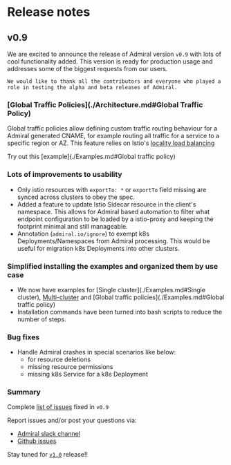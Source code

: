 # Release notes

## v0.9 
We are excited to announce the release of Admiral version `v0.9` with lots of cool functionality added. This version is ready for production usage and addresses some of the biggest requests from our users.

`We would like to thank all the contributors and everyone who played a role in testing the alpha and beta releases of Admiral.`


### [Global Traffic Policies](./Architecture.md#Global Traffic Policy)
Global traffic policies allow defining custom traffic routing behaviour for a Admiral generated CNAME, for example routing all traffic for a service to a specific region or AZ. This feature relies on Istio's [locality load balancing](https://istio.io/docs/ops/configuration/traffic-management/locality-load-balancing/)

Try out this [example](./Examples.md#Global traffic policy)
### Lots of improvements to usability 
* Only istio resources with `exportTo: *` or `exportTo` field missing are synced across clusters to obey the spec.
* Added a feature to update Istio Sidecar resource in the client's namespace. This allows for Admiral based automation to filter what endpoint configuration to be loaded by a istio-proxy and keeping the footprint minimal and still manageable.
* Annotation (`admiral.io/ignore`) to exempt k8s Deployments/Namespaces from Admiral processing. This would be useful for migration k8s Deployments into other clusters.
### Simplified installing the examples and organized them by use case   
* We now have examples for [Single cluster](./Examples.md#Single cluster), [Multi-cluster](./Examples.md#Multicluster) and [Global traffic policies](./Examples.md#Global traffic policy)
* Installation commands have been turned into bash scripts to reduce the number of steps.
### Bug fixes 
* Handle Admiral crashes in special scenarios like below:
    -   for resource deletions
    -   missing resource permissions
    -   missing k8s Service for a k8s Deployment

### Summary
Complete [list of issues](https://github.com/istio-ecosystem/admiral/milestone/1?closed=1) fixed in `v0.9`

Report issues and/or post your questions via:
* [Admiral slack channel](https://istio.slack.com/archives/CT3F18T08)
* [Github issues](https://github.com/istio-ecosystem/admiral/issues)

Stay tuned for [`v1.0`](https://github.com/istio-ecosystem/admiral/milestone/2) release!!